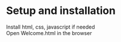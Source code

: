 # Setup and installation

Install html, css, javascript if needed
<br/>
Open Welcome.html in the browser

